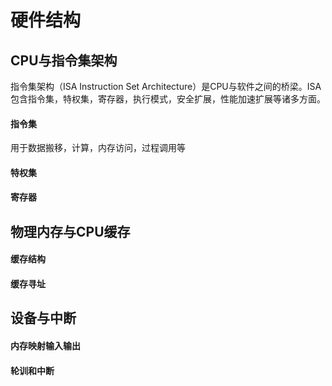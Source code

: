 # 硬件结构
## CPU与指令集架构
指令集架构（ISA Instruction Set Architecture）是CPU与软件之间的桥梁。ISA包含指令集，特权集，寄存器，执行模式，安全扩展，性能加速扩展等诸多方面。
#### 指令集
用于数据搬移，计算，内存访问，过程调用等
#### 特权集
#### 寄存器
## 物理内存与CPU缓存
#### 缓存结构
#### 缓存寻址
## 设备与中断
#### 内存映射输入输出
#### 轮训和中断
